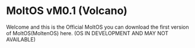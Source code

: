 # MoltOS vM0.1 (Volcano)
Welcome and this is the Official MoltOS you can download the first version of MoltOS(MoltenOS) here.
(OS IN DEVELOPMENT AND MAY NOT AVAILABLE)
